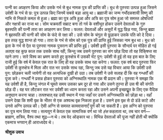 पत्नी का अपहरण किया और उसके गर्भ से बुध नामक पुत्र की प्राप्ति की। बुध से पुरुरवा उत्पन्न हुआ जिसने उर्वशी के गर्भ से छ: पुत्र उत्पन्न किए जिनमें सबसे बड़ा आयु था। ब्रह्माजी का जन्म गर्भोदकशायी विष्णु की नाभि से निकले कमल से हुआ। ब्रह्मा का पुत्र अत्रि हुआ और अत्रि का पुत्र सोम हुआ जो समस्त ओषधियों और नक्षत्रों का राजा था। सोम चक्रवर्ती सम्राट बना तो गर्व के वशीभूत होकर उसने देवताओं के गुरु बृहस्पति की पत्नी तारा का अपहरण कर लिया। फलत: देवताओं और असुरों में युद्ध छिड़ गया, किन्तु ब्रह्मा ने बृहस्पति की पत्नी की सोम के फंदे से रक्षा की। उसे सोम के चंगुल से छुड़ाकर उसके पति को दे दिया। इस तरह युद्ध शान्त हो गया। तारा के गर्भ से सोम को एक पुत्र की प्राप्ति हुई जिसका नाम बुध था। बुध को इला के गर्भ से ऐल या पुरुरवा नामक पुत्ररत्न की प्राप्ति हुई। उर्वशी इसी पुरुरवा के सौन्दर्य पर मोहित हो गई अतएव वह कुछ काल तक उसके साथ रही, किन्तु जब उसने पुरुरवा का संग छोड़ दिया तो वह विकि्षप्त सा रहने लगा। सारे विश्व का भ्रमण करते हुए कुरुक्षेत्र में उसकी भेंट पुन: उर्वशी से हुई तो वह इस बात के लिए राजी हुई कि वर्ष में केवल एक रात के लिए ही वह उसके साथ रहा करेगा। फलत: एक वर्ष बाद पुरुरवा फिर उर्वशी से कुरुक्षेत्र में मिला और रात भर उसके साथ रहा, किन्तु जब उसे यह विचार आया कि उर्वशी उसे पुन: छोड़कर चली जायेगी तो वह अत्यधिक दुखी हो उठा। तब उर्वशी ने उसे सलाह दी कि वह गन्धर्वों की पूजा करे। गन्धर्वों ने प्रसन्न होकर पुरुरवा को अग्निस्थालि नामक एक षी प्रदान की। पुरुरवा ने समझा कि यह उर्वशी ही है, किन्तु जंगल में घूमते समय उसका भ्रम दूर हो गया और उसने तुरन्त ही उस षी की संगति छोड़ दी। वह घर लौटकर रात भर उर्वशी का ध्यान करता रहा और उसने अपनी इच्छापूॢत के लिए एक वैदिक अनुष्ठान करना चाहा। तत्पश्चात् वह उसी स्थान में गया जहाँ पर उसने अग्निस्थालि को छोड़ा था। वहाँ उसने देखा कि शमी वृक्ष के भीतर से एक अश्वत्थ वृक्ष निकला हुआ है। उसने इस वृक्ष से दो डंडे काटे और उनसे अग्नि उत्पन्न की। ऐसी अग्नि से समस्त कामवासनाएँ पूर्ण की जा सकती हैं। इस अग्नि को पुरुरवा का पुत्र मान लिया गया। सत्ययुग में केवल एक सामाजिक वर्ण था जो *हंस* कहलाता था, तब चार वर्ण—ब्राह्मण, क्षत्रिय, वैश्य तथा शूद्र—न थे। तब वेद ओङ्कार था। विभिन्न देवताओं की पूजा नहीं होती थी क्योंकि एकमात्र भगवान् ही आराध्यदेव थे।  

**श्रीशुक उवाच** 